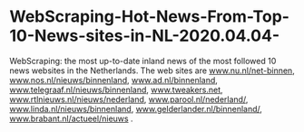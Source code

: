 # WebScraping-Hot-News-From-Top-10-News-sites-in-NL-2020.04.04-
WebScraping: the most up-to-date inland news of the most followed 10 news websites  in the Netherlands. The web sites are
  www.nu.nl/net-binnen, 
  www.nos.nl/nieuws/binnenland, 
  www.ad.nl/binnenland, 
  www.telegraaf.nl/nieuws/binnenland, 
  www.tweakers.net, 
  www.rtlnieuws.nl/nieuws/nederland, 
  www.parool.nl/nederland/, 
  www.linda.nl/nieuws/binnenland, 
  www.gelderlander.nl/binnenland/, 
  www.brabant.nl/actueel/nieuws .
